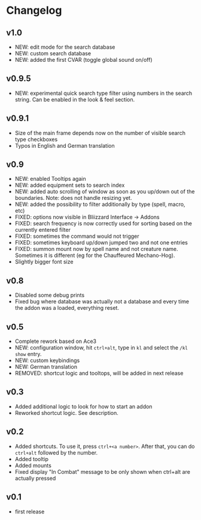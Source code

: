 # Changelog

## v1.0

* NEW: edit mode for the search database
* NEW: custom search database
* NEW: added the first CVAR (toggle global sound on/off)

## v0.9.5

* NEW: experimental quick search type filter using numbers in the search string. Can be enabled in the look & feel section.

## v0.9.1

* Size of the main frame depends now on the number of visible search type checkboxes
* Typos in English and German translation

## v0.9

* NEW: enabled Tooltips again
* NEW: added equipment sets to search index
* NEW: added auto scrolling of window as soon as you up/down out of the boundaries. Note: does not handle resizing yet.
* NEW: added the possibility to filter additionally by type (spell, macro, etc)
* FIXED: options now visible in Bliizzard Interface -> Addons
* FIXED: search frequency is now correctly used for sorting based on the currently entered filter
* FIXED: sometimes the command would not trigger
* FIXED: sometimes keyboard up/down jumped two and not one entries
* FIXED: summon mount now by spell name and not creature name. Sometimes it is different (eg for the Chauffeured Mechano-Hog).
* Slightly bigger font size

## v0.8

* Disabled some debug prints
* Fixed bug where database was actually not a database and every time the addon was a loaded, everything reset.

## v0.5

* Complete rework based on Ace3
* NEW: configuration window, hit `ctrl+alt`, type in `kl` and select the `/kl show` entry.
* NEW: custom keybindings
* NEW: German translation
* REMOVED: shortcut logic and tooltops, will be added in next release

## v0.3

* Added additional logic to look for how to start an addon
* Reworked shortcut logic. See description.

## v0.2

* Added shortcuts. To use it, press `ctrl+<a number>`. After that, you can do `ctrl+alt` followed by the number.
* Added tooltip
* Added mounts
* Fixed display "In Combat" message to be only shown when ctrl+alt are actually pressed

## v0.1

* first release